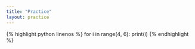 ```yaml
---
title: "Practice"
layout: practice
---
```


{% highlight python linenos %}
for i in range(4, 6):
  print(i)
{% endhighlight %}
